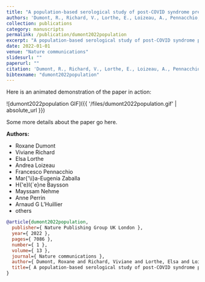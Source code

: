```yaml
---
title: "A population-based serological study of post-COVID syndrome prevalence and risk factors in children and adolescents"
authors: 'Dumont, R., Richard, V., Lorthe, E., Loizeau, A., Pennacchio, F., Zaballa, M., Baysson, H., Nehme, M., Perrin, A., L’Huillier, A. & others'
collection: publications
category: manuscripts
permalink: /publication/dumont2022population
excerpt: "A population-based serological study of post-COVID syndrome prevalence and risk factors in children and adolescents"
date: 2022-01-01
venue: "Nature communications"
slidesurl: ""
paperurl: ""
citation: 'Dumont, R., Richard, V., Lorthe, E., Loizeau, A., Pennacchio, F., Zaballa, M., Baysson, H., Nehme, M., Perrin, A., L’Huillier, A. & others (2022). "A population-based serological study of post-COVID syndrome prevalence and risk factors in children and adolescents." Nature communications, 13(1). 7086.'
bibtexname: "dumont2022population"
---
```


Here is an animated demonstration of the paper in action:

![dumont2022population GIF]({{ '/files/dumont2022population.gif' | absolute_url }})

Some more details about the paper go here.

**Authors:**
 - Roxane Dumont
 - Viviane Richard
 - Elsa Lorthe
 - Andrea Loizeau
 - Francesco Pennacchio
 - Mar{\'\i}a-Eugenia Zaballa
 - H{\'e}l{\`e}ne Baysson
 - Mayssam Nehme
 - Anne Perrin
 - Arnaud G L’Huillier
 - others

```bibtex
@article{dumont2022population,
  publisher={ Nature Publishing Group UK London },
  year={ 2022 },
  pages={ 7086 },
  number={ 1 },
  volume={ 13 },
  journal={ Nature communications },
  author={ Dumont, Roxane and Richard, Viviane and Lorthe, Elsa and Loizeau, Andrea and Pennacchio, Francesco and Zaballa, Mar{\'\i}a-Eugenia and Baysson, H{\'e}l{\`e}ne and Nehme, Mayssam and Perrin, Anne and L’Huillier, Arnaud G and others },
  title={ A population-based serological study of post-COVID syndrome prevalence and risk factors in children and adolescents },
}
```
